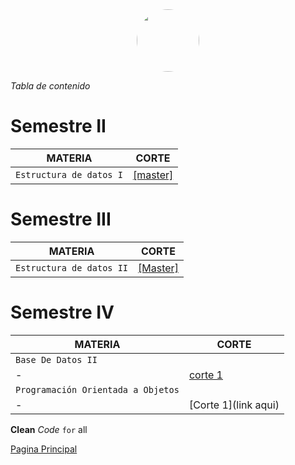 <img style="margin-left: 40%;border-radius:50%" src="https://avatars1.githubusercontent.com/u/31068007?s=400&u=9756efad59b4faf5ff84451ff703e2cd3e193d6e&v=4" width="100" height="100"  >

_Tabla de contenido_

# Semestre II

| MATERIA | CORTE |
| ------------ | -------------  |
| `Estructura de datos I` | [[master]](https://github.com/cristianmarint/Universidad/tree/master/Semestre%20II/Estructura%20de%20Datos%20I) 




# Semestre III

| MATERIA | CORTE |
| ------------ | -------------  |
| `Estructura de datos II` | [[Master]](https://github.com/cristianmarint/Universidad/tree/master/Semestre%20III/Estructuras%20de%20Datos%20II) 


# Semestre IV

| MATERIA | CORTE |
| ------------ | -------------  |
| `Base De Datos II` | |
| - | [corte 1](https://github.com/cristianmarint/Universidad/tree/master/Semestre%20IV/Base%20De%20Datos%20II/1%20Corte) |
| `Programación Orientada a Objetos` | |
| - | [Corte 1](link aqui) |


**Clean**  _Code_  `for` all






[Pagina Principal](https://cristianmarint.github.io/Universidad)
